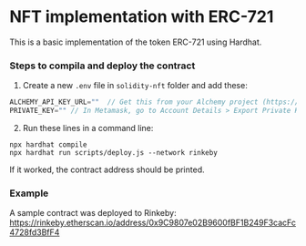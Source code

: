 # NFT implementation with ERC-721

This is a basic implementation of the token ERC-721 using Hardhat.

### Steps to compila and deploy the contract
1. Create a new `.env` file in `solidity-nft` folder and add these:
```javascript
ALCHEMY_API_KEY_URL=""  // Get this from your Alchemy project (https://dashboard.alchemyapi.io/)
PRIVATE_KEY="" // In Metamask, go to Account Details > Export Private Key
```

2. Run these lines in a command line:
```shell
npx hardhat compile
npx hardhat run scripts/deploy.js --network rinkeby
```

If it worked, the contract address should be printed.

### Example
A sample contract was deployed to Rinkeby:
https://rinkeby.etherscan.io/address/0x9C9807e02B9600fBF1B249F3cacFc4728fd3BfF4
